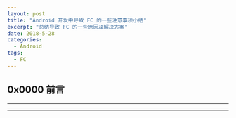 ```yaml
---
layout: post
title: "Android 开发中导致 FC 的一些注意事项小结"
excerpt: "总结导致 FC 的一些原因及解决方案"
date: 2018-5-28
categories:
  - Android
tags:
  - FC
---
```


## 0x0000 前言
> 



-------------------





-------------------
